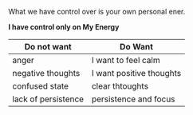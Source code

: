 What we have control over is your own personal ener.

**I have control only on My Energy**

| Do not want       | Do Want |
| -------------------| ----|
| anger             | I want to feel calm |
| negative thoughts | I want positive thoughts |
| confused state | clear thtoughts |
| lack of persistence | persistence and focus |
